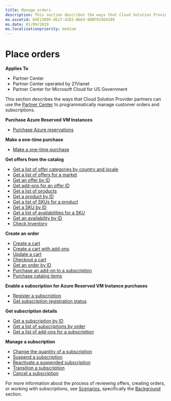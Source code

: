 ```yaml
---
title: Manage orders
description: This section describes the ways that Cloud Solution Provider partners can use the Partner Center to programmatically manage customer orders and subscriptions.
ms.assetid: D4E13B95-4E27-42E5-86E4-9DBF91564209
ms.date: 01/09/2019
ms.localizationpriority: medium
---
```


# Place orders


**Applies To**

- Partner Center
- Partner Center operated by 21Vianet
- Partner Center for Microsoft Cloud for US Government

This section describes the ways that Cloud Solution Provider partners can use the [Partner Center](index.md) to programmatically manage customer orders and subscriptions.

**Purchase Azure Reserved VM Instances**  
- [Purchase Azure reservations](purchase-azure-reservations.md)   

**Make a one-time purchase**  
- [Make a one-time purchase](make-a-one-time-purchase.md) 

**Get offers from the catalog**  
- [Get a list of offer categories by country and locale](get-a-list-of-offer-categories-by-country-and-locale.md)
- [Get a list of offers for a market](get-a-list-of-offers-for-a-market.md)
- [Get an offer by ID](get-an-offer-by-id.md)
- [Get add-ons for an offer ID](get-addon-offers-by-offer-id.md)
- [Get a list of products](get-a-list-of-products.md)
- [Get a product by ID](get-a-product-by-id.md)
- [Get a list of SKUs for a product](get-a-list-of-skus-for-a-product.md)
- [Get a SKU by ID](get-a-sku-by-id.md)
- [Get a list of availabilities for a SKU](get-a-list-of-availabilities-for-a-sku.md)
- [Get an availability by ID](get-an-availability-by-id.md)
- [Check Inventory](check-inventory.md)

**Create an order**  
- [Create a cart](create-a-cart.md)  
- [Create a cart with add-ons](create-a-cart-with-add-ons.md)
- [Update a cart](update-a-cart.md)  
- [Checkout a cart](checkout-a-cart.md)  
- [Get an order by ID](get-an-order-by-id.md)
- [Purchase an add-on to a subscription](purchase-an-add-on-to-a-subscription.md)
- [Purchase catalog items](purchase-catalog-items.md)

**Enable a subscription for Azure Reserved VM Instance purchases**  
- [Register a subscription](register-a-subscription.md)
- [Get subscription registration status](get-subscription-registration-status.md) 

**Get subscription details**  
- [Get a subscription by ID](get-a-subscription-by-id.md)  
- [Get a list of subscriptions by order](get-a-list-of-subscriptions-by-order.md)  
- [Get a list of add-ons for a subscription](get-a-list-of-add-ons-for-a-subscription.md)  

**Manage a subscription**  
- [Change the quantity of a subscription](change-the-quantity-of-a-subscription.md)
- [Suspend a subscription](suspend-a-subscription.md)
- [Reactivate a suspended subscription](reactivate-a-suspended-a-subscription.md)
- [Transition a subscription](transition-a-subscription.md)
- [Cancel a subscription](cancel-a-subscription.md)

For more information about the process of reviewing offers, creating orders, or working with subscriptions, see [Scenarios](scenarios.md), specifically the [Background](scenarios.md#background) section.